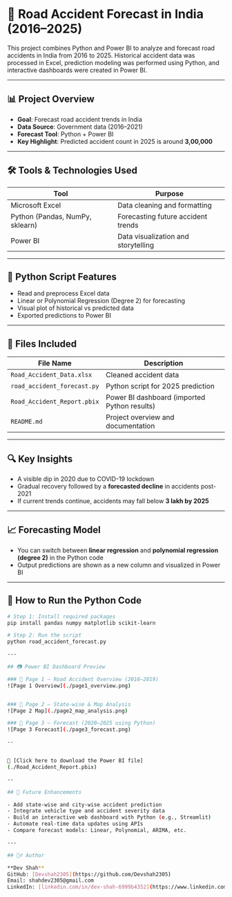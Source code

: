 # 🚗 Road Accident Forecast in India (2016–2025)

This project combines Python and Power BI to analyze and forecast road accidents in India from 2016 to 2025. Historical accident data was processed in Excel, prediction modeling was performed using Python, and interactive dashboards were created in Power BI.

---

## 📊 Project Overview

- **Goal**: Forecast road accident trends in India
- **Data Source**: Government data (2016–2021)
- **Forecast Tool**: Python + Power BI
- **Key Highlight**: Predicted accident count in 2025 is around **3,00,000**

---

## 🛠 Tools & Technologies Used

| Tool        | Purpose                                |
|-------------|----------------------------------------|
| Microsoft Excel | Data cleaning and formatting         |
| Python (Pandas, NumPy, sklearn) | Forecasting future accident trends |
| Power BI    | Data visualization and storytelling     |

---

## 🐍 Python Script Features

- Read and preprocess Excel data
- Linear or Polynomial Regression (Degree 2) for forecasting
- Visual plot of historical vs predicted data
- Exported predictions to Power BI

---

## 📁 Files Included

| File Name                  | Description                                |
|---------------------------|--------------------------------------------|
| `Road_Accident_Data.xlsx` | Cleaned accident data                      |
| `road_accident_forecast.py` | Python script for 2025 prediction          |
| `Road_Accident_Report.pbix` | Power BI dashboard (imported Python results) |
| `README.md`               | Project overview and documentation         |

---

## 🔍 Key Insights

- A visible dip in 2020 due to COVID-19 lockdown
- Gradual recovery followed by a **forecasted decline** in accidents post-2021
- If current trends continue, accidents may fall below **3 lakh by 2025**

---

## 📈 Forecasting Model

- You can switch between **linear regression** and **polynomial regression (degree 2)** in the Python code
- Output predictions are shown as a new column and visualized in Power BI

---

## 🚀 How to Run the Python Code

```bash
# Step 1: Install required packages
pip install pandas numpy matplotlib scikit-learn

# Step 2: Run the script
python road_accident_forecast.py

---

## 📷 Power BI Dashboard Preview

### 📌 Page 1 – Road Accident Overview (2016–2019)
![Page 1 Overview](./page1_overview.png)


### 📌 Page 2 – State-wise & Map Analysis
![Page 2 Map](./page2_map_analysis.png)

### 📌 Page 3 – Forecast (2020–2025 using Python)
![Page 3 Forecast](./page3_forecast.png)

--


🔽 [Click here to download the Power BI file]
(./Road_Accident_Report.pbix)

--

## 📌 Future Enhancements

- Add state-wise and city-wise accident prediction
- Integrate vehicle type and accident severity data
- Build an interactive web dashboard with Python (e.g., Streamlit)
- Automate real-time data updates using APIs
- Compare forecast models: Linear, Polynomial, ARIMA, etc.

---

## 🙋‍♂️ Author

**Dev Shah**  
GitHub: [Devshah2305](https://github.com/Devshah2305)  
Email: shahdev2305@gmail.com 
LinkedIn: [linkedin.com/in/dev-shah-6999b4352](https://www.linkedin.com/in/dev-shah-6999b4352) 

